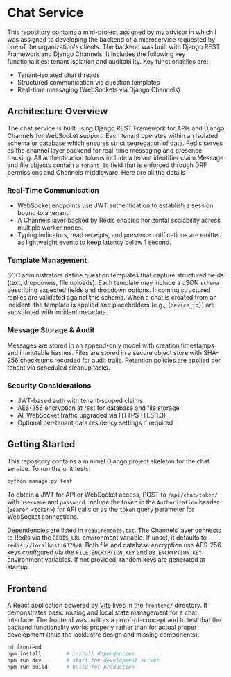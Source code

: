 # Chat Service

This repository contains a mini-project assigned by my advisor in which I was assigned to developing the backend of a microservice requested by one of the organization's clients.  The backend was built with Django REST Framework and Django Channels. It includes the following key functionalities: tenant isolation and auditability. Key functionaltiies are: 
- Tenant-isolated chat threads
- Structured communication via question templates
- Real-time messaging (WebSockets via Django Channels)


## Architecture Overview
The chat service is built using Django REST Framework for APIs and Django Channels for WebSocket support. Each tenant operates within an isolated schema or database which ensures strict segregation of data. Redis serves as the channel layer backend for real-time messaging and presence tracking. All authentication tokens include a tenant identifier claim.Message and file objects contain a `tenant_id` field that is enforced through DRF permissions and Channels middleware. Here are all the details

### Real-Time Communication
- WebSocket endpoints use JWT authentication to establish a session bound to a tenant.
- A Channels layer backed by Redis enables horizontal scalability across multiple worker nodes.
- Typing indicators, read receipts, and presence notifications are emitted as lightweight events to keep latency below 1 second.

### Template Management
SOC administrators define question templates that capture structured fields (text, dropdowns, file uploads). Each template may include a JSON `schema` describing expected fields and dropdown options. Incoming structured replies are validated against this schema. When a chat is created from an incident, the template is applied and placeholders (e.g., `{device_id}`) are substituted with incident metadata.

### Message Storage & Audit
Messages are stored in an append-only model with creation timestamps and immutable hashes. Files are stored in a secure object store with SHA-256 checksums recorded for audit trails. Retention policies are applied per tenant via scheduled cleanup tasks.

### Security Considerations
- JWT-based auth with tenant-scoped claims
- AES-256 encryption at rest for database and file storage
- All WebSocket traffic upgraded via HTTPS (TLS 1.3)
- Optional per-tenant data residency settings if required


## Getting Started
This repository contains a minimal Django project skeleton for the chat service. 
To run the unit tests:

```bash
python manage.py test
```
To obtain a JWT for API or WebSocket access, POST to `/api/chat/token/` with `username` and `password`. Include the token in the `Authorization` header (`Bearer <token>`) for API calls or as the `token` query parameter for WebSocket connections.

Dependencies are listed in `requirements.txt`.
The Channels layer connects to Redis via the `REDIS_URL` environment variable.
If unset, it defaults to `redis://localhost:6379/0`.
Both file and database encryption use AES-256 keys configured via the
`FILE_ENCRYPTION_KEY` and `DB_ENCRYPTION_KEY` environment variables. If not
provided, random keys are generated at startup.

## Frontend
A React application powered by [Vite](https://vitejs.dev/) lives in the `frontend/` directory. It demonstrates basic routing and local state management for a chat interface. The frontend was built as a proof-of-concept and to test that the backend functionality works properly rather than for actual proper development (thus the lacklustre design and missing components). 

```bash
cd frontend
npm install        # install dependencies
npm run dev        # start the development server
npm run build      # build for production
```

